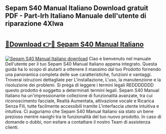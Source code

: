 ## Sepam S40 Manual Italiano Download gratuit PDF - Part-Irh Italiano Manuale dell'utente di riparazione 4XIwa

# <h2><a href="http://dfgvux2.blite.top/?on=Sepam+S40+Manual+Italiano">🔗Download 👉🔴 Sepam S40 Manual Italiano</a></h2>

[![Sepam S40 Manual Italiano download](https://i.imgur.com/lujVjoI.png)](http://dfgvux2.blite.top/?on=Sepam+S40+Manual+Italiano)
Ciao e benvenuto nel manuale Dell'utente per il tuo Sepam S40 Manual Italiano appena integrato. Questa guida ha lo scopo di aiutarti a ottenere il massimo dal tuo Prodotto fornendo una panoramica completa delle sue caratteristiche, funzioni e vantaggi. Troverai istruzioni dettagliate per L'installazione, L'uso, la manutenzione e la risoluzione dei problemi. Si prega di leggere i termini legali REDDDDDDD questo prodotto è soggetto a determinati termini legali. Sepam S40 Manual Italiano ha un'impressionante collezione di funzionalità avanzate, tra cui riconoscimento facciale, Realtà Aumentata, attivazione vocale e Ricarica Senza Fili, tutte facilmente accessibili tramite L'interfaccia utente intuitiva e intuitiva. Ci auguriamo che Sepam S40 Manual Italiano sia stato un bene prezioso mentre navighi tra le funzionalità del tuo nuovo prodotto. In caso di domande o dubbi, non esitare a contattare il nostro Team di assistenza clienti.

